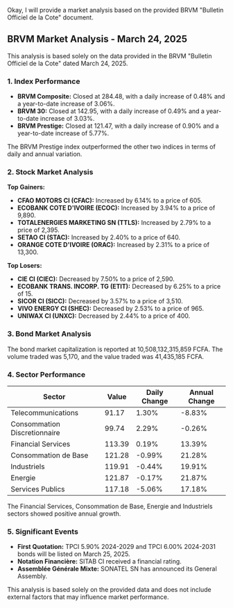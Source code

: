 Okay, I will provide a market analysis based on the provided BRVM "Bulletin Officiel de la Cote" document.

## BRVM Market Analysis - March 24, 2025

This analysis is based solely on the data provided in the BRVM "Bulletin Officiel de la Cote" dated March 24, 2025.

### 1. Index Performance

*   **BRVM Composite:** Closed at 284.48, with a daily increase of 0.48% and a year-to-date increase of 3.06%.
*   **BRVM 30:** Closed at 142.95, with a daily increase of 0.49% and a year-to-date increase of 3.03%.
*   **BRVM Prestige:** Closed at 121.47, with a daily increase of 0.90% and a year-to-date increase of 5.77%.

The BRVM Prestige index outperformed the other two indices in terms of daily and annual variation.

### 2. Stock Market Analysis

**Top Gainers:**

*   **CFAO MOTORS CI (CFAC):** Increased by 6.14% to a price of 605.
*   **ECOBANK COTE D'IVOIRE (ECOC):** Increased by 3.94% to a price of 9,890.
*   **TOTALENERGIES MARKETING SN (TTLS):** Increased by 2.79% to a price of 2,395.
*   **SETAO CI (STAC):** Increased by 2.40% to a price of 640.
*   **ORANGE COTE D'IVOIRE (ORAC):** Increased by 2.31% to a price of 13,300.

**Top Losers:**

*   **CIE CI (CIEC):** Decreased by 7.50% to a price of 2,590.
*   **ECOBANK TRANS. INCORP. TG (ETIT):** Decreased by 6.25% to a price of 15.
*   **SICOR CI (SICC):** Decreased by 3.57% to a price of 3,510.
*   **VIVO ENERGY CI (SHEC):** Decreased by 2.53% to a price of 965.
*   **UNIWAX CI (UNXC):** Decreased by 2.44% to a price of 400.

### 3. Bond Market Analysis

The bond market capitalization is reported at 10,508,132,315,859 FCFA. The volume traded was 5,170, and the value traded was 41,435,185 FCFA.

### 4. Sector Performance

| Sector                       | Value   | Daily Change | Annual Change |
| ---------------------------- | ------- | ------------ | ------------- |
| Telecommunications           | 91.17   | 1.30%        | -8.83%        |
| Consommation Discretionnaire | 99.74   | 2.29%        | -0.26%        |
| Financial Services           | 113.39  | 0.19%        | 13.39%        |
| Consommation de Base         | 121.28  | -0.99%       | 21.28%        |
| Industriels                  | 119.91  | -0.44%       | 19.91%        |
| Energie                      | 121.87  | -0.17%       | 21.87%        |
| Services Publics             | 117.18  | -5.06%       | 17.18%        |

The Financial Services, Consommation de Base, Energie and Industriels sectors showed positive annual growth.

### 5. Significant Events

*   **First Quotation:** TPCI 5.90% 2024-2029 and TPCI 6.00% 2024-2031 bonds will be listed on March 25, 2025.
*   **Notation Financière:** SITAB CI received a financial rating.
*   **Assemblée Générale Mixte:** SONATEL SN has announced its General Assembly.

This analysis is based solely on the provided data and does not include external factors that may influence market performance.